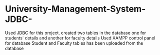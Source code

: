 # University-Management-System-JDBC-
Used JDBC for this project, created two tables in the database one for students' details and another for faculty details
Used XAMPP control panel for database
Student and Faculty tables has been uploaded from the database 
